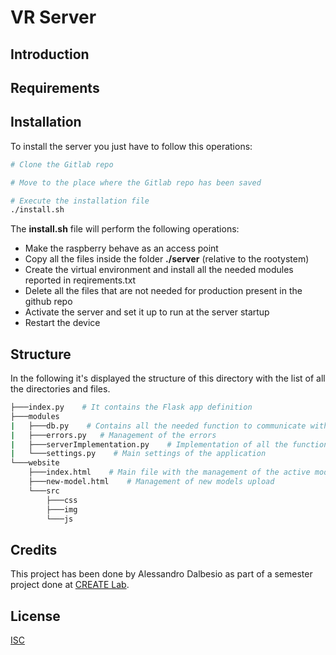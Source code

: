 # VR Server
## Introduction 

## Requirements

## Installation
To install the server you just have to follow this operations:
```bash
# Clone the Gitlab repo

# Move to the place where the Gitlab repo has been saved

# Execute the installation file
./install.sh
```
The <b>install.sh</b> file will perform the following operations:
- Make the raspberry behave as an access point
- Copy all the files inside the folder <b>./server</b> (relative to the rootystem)
- Create the virtual environment and install all the needed modules reported in reqirements.txt
- Delete all the files that are not needed for production present in the github repo
- Activate the server and set it up to run at the server startup
- Restart the device

## Structure
In the following it's displayed the structure of this directory with the list of all the directories and files.
```bash
├───index.py    # It contains the Flask app definition
├───modules
|   ├───db.py    # Contains all the needed function to communicate with the db
|   ├───errors.py   # Management of the errors
|   ├───serverImplementation.py    # Implementation of all the functions
|   └───settings.py    # Main settings of the application
└───website
    ├───index.html    # Main file with the management of the active model and of the textures
    ├───new-model.html    # Management of new models upload
    └───src
        ├───css
        ├───img
        └───js
```

## Credits
This project has been done by Alessandro Dalbesio as part of a semester project done at [CREATE Lab](https://www.epfl.ch/labs/create/).

## License
[ISC]()